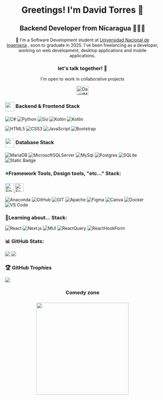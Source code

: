 <h1 align="center">Greetings! I'm <strong>David Torres</strong> 🦉</h1>
<h2 align="center">Backend Developer from Nicaragua 🦜👍🏼</h2>
<p align="center">💫 I'm a Software Development student at <a href="https://www.uni.edu.ni/">Universidad Nacional de Ingeniería</a> , soon to graduate in 2025. I've been freelancing as a developer, working on web development, desktop applications and mobile applications.</p>

<h3 align="center">let's talk together! 💬</h3>
<p align="center">I'm open to work in collaborative projects</p>

<p align="center">
    <a href="https://www.linkedin.com/in/david-antonio-torres-carcache-04884a250/" target="blank"><img align=center src="https://raw.githubusercontent.com/rahuldkjain/github-profile-readme-generator/master/src/images/icons/Social/linked-in-alt.svg" alt="DavidMojica" height="30" width="40" /></a>
</p>

<p align="center">
    <h3 > <img src="https://cdn-icons-png.flaticon.com/128/1343/1343438.png?ga=GA1.1.474962155.1696794002&track=ais" width="30" align="center"> Backend & Frontend Stack</h3>

![C#](https://img.shields.io/badge/c%23-%23239120.svg?style=for-the-badge&logo=c-sharp&logoColor=white) ![Python](https://img.shields.io/badge/python-3670A0?style=for-the-badge&logo=python&logoColor=ffdd54) ![Go](https://img.shields.io/badge/go-456783?style=for-the-badge&logo=go) ![Kotlin](https://img.shields.io/badge/kotlin-6354?style=for-the-badge&logo=kotlin) ![Kotlin](https://img.shields.io/badge/java-5896?style=for-the-badge&logo=java&color=orange)

![HTML5](https://img.shields.io/badge/html5-%23E34F26.svg?style=for-the-badge&logo=html5&logoColor=white) ![CSS3](https://img.shields.io/badge/css3-%231572B6.svg?style=for-the-badge&logo=css3&logoColor=white)  ![JavaScript](https://img.shields.io/badge/javascript-%23323330.svg?style=for-the-badge&logo=javascript&logoColor=%23F7DF1E) ![Bootstrap](https://img.shields.io/badge/bootstrap-%23563D7C.svg?style=for-the-badge&logo=bootstrap&logoColor=white)    
</p>

<h3> <img src="https://img.icons8.com/?size=80&id=64502&format=png" width="30" align="center"> Database Stack</h3>

![MariaDB](https://img.shields.io/badge/MariaDB-003545?style=for-the-badge&logo=mariadb&logoColor=white) ![MicrosoftSQLServer](https://img.shields.io/badge/Microsoft%20SQL%20Sever-CC2927?style=for-the-badge&logo=microsoft%20sql%20server&logoColor=white) ![MySql](https://img.shields.io/badge/MySql-262626?style=for-the-badge&logo=MySQL&logoColor=white)
 ![Postgres](https://img.shields.io/badge/postgres-%23316192.svg?style=for-the-badge&logo=postgresql&logoColor=white) ![SQLite](https://img.shields.io/badge/sqlite-%2307405e.svg?style=for-the-badge&logo=sqlite&logoColor=white) ![Static Badge](https://img.shields.io/badge/firebase-7cacf8?style=for-the-badge&logo=firebase)

<h3>⭐Framework Tools, Design tools, "etc..." Stack:</h3>

<div>
<a href="https://gofiber.io">
  <picture>
    <source height="28" media="(prefers-color-scheme: dark)" srcset="https://raw.githubusercontent.com/gofiber/docs/master/static/img/logo-dark.svg">
    <img height="28" alt="Fiber" src="https://raw.githubusercontent.com/gofiber/docs/master/static/img/logo.svg">
  </picture>
</a>
<a href="https://echo.labstack.com">
  <picture>
    <img height="28" alt="Echo" src="https://cdn.labstack.com/images/echo-logo.svg">
  </picture>
</a>
</div>


![Anaconda](https://img.shields.io/badge/Anaconda-%2344A833.svg?style=for-the-badge&logo=anaconda&logoColor=white) ![GitHub](https://img.shields.io/badge/GitHub-%23121011.svg?style=for-the-badge&logo=github&logoColor=white) ![GIT](https://img.shields.io/badge/Git-fc6d26?style=for-the-badge&logo=git&logoColor=white) ![Apache](https://img.shields.io/badge/apache-%23D42029.svg?style=for-the-badge&logo=apache&logoColor=white)   ![Figma](https://img.shields.io/badge/figma-282828?style=for-the-badge&logo=figma&logoColor=white) ![Canva](https://img.shields.io/badge/Canva-%2300C4CC.svg?style=for-the-badge&logo=Canva&logoColor=white)  ![Docker](https://img.shields.io/badge/docker-075d8e?style=for-the-badge&logo=docker)  ![VS Code](https://img.shields.io/badge/vs%20code-FFFFFF?style=for-the-badge&logo=visual%20studio%20code&logoColor=40a8eb)

<h3>📝Learning about... Stack:</h3>

![React](https://img.shields.io/badge/react-%231399C4?style=for-the-badge&logo=react) ![Next.js](https://img.shields.io/badge/nextjs-%23000000?style=for-the-badge&logo=next.js) ![MUI](https://img.shields.io/badge/mui-%23101418?style=for-the-badge&logo=mui) ![ReactQuery](https://img.shields.io/badge/react%20query-%23111827?style=for-the-badge&logo=react-query)   ![ReactHookForm](https://img.shields.io/badge/react%20hook%20form-%23081229?style=for-the-badge&logo=react-hook-form)





### 📊 GitHub Stats:
![](https://github-readme-stats.vercel.app/api?username=DarcoProgramador&theme=shades-of-purple&hide_border=false&include_all_commits=false&count_private=true)  ![](https://github-readme-stats.vercel.app/api/top-langs/?username=DarcoProgramador&theme=shades-of-purple&hide_border=false&include_all_commits=False&count_private=true&layout=compact)


### 🏆 GitHub Trophies
![](https://github-profile-trophy.vercel.app/?username=DarcoProgramador&theme=darkhub&no-frame=false&no-bg=true&margin-w=4)

<h3 align="center" >Comedy zone<h3>
<p align="center"><img align=center src='https://randommeme-five.vercel.app/' style="height: 300px;"/></p>
